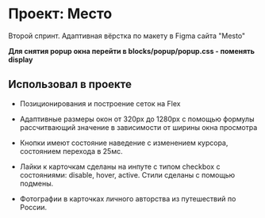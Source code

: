 # Проект: Место

Второй спринт. Адаптивная вёрстка по макету в Figma сайта "Mesto" 

**Для снятия popup окна перейти в blocks/popup/popup.css - поменять display**

## Использовал в проекте
- Позиционирования и построение сеток на Flex
- Адаптивные размеры окон от 320рх до 1280рх с помощью формулы рассчитвающий значение в зависимости от ширины окна просмотра
- Кнопки имеют состояние  наведение с изменением курсора, состоянием перехода в 25мс. 
- Лайки к карточкам сделаны на инпуте с типом checkbox с состояниями: disable, hover, active. Стили сделаны с помощью подмены.

- Фотографии в карточках личного авторства из путешествий по России.



